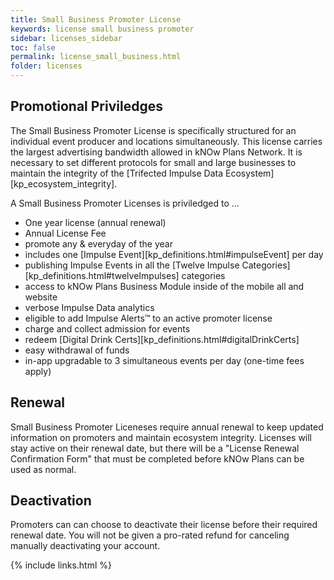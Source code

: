 ```yaml
---
title: Small Business Promoter License
keywords: license small business promoter
sidebar: licenses_sidebar
toc: false
permalink: license_small_business.html
folder: licenses
---
```


## Promotional Priviledges
The Small Business Promoter License is specifically structured for an individual event producer and locations simultaneously. This license carries the largest advertising bandwidth allowed in kNOw Plans Network. It is necessary to set different protocols for small and large businesses to maintain the integrity of the [Trifected Impulse Data Ecosystem][kp_ecosystem_integrity].

A Small Business Promoter Licenses is priviledged to ...

* One year license (annual renewal)
* Annual License Fee
* promote any & everyday of the year
* includes one [Impulse Event][kp_definitions.html#impulseEvent] per day
* publishing Impulse Events in all the [Twelve Impulse Categories][kp_definitions.html#twelveImpulses] categories
* access to kNOw Plans Business Module inside of the mobile all and website
* verbose Impulse Data analytics
* eligible to add Impulse Alerts™ to an active promoter license
* charge and collect admission for events
* redeem [Digital Drink Certs][kp_definitions.html#digitalDrinkCerts]
* easy withdrawal of funds
* in-app upgradable to 3 simultaneous events per day (one-time fees apply)

## Renewal
Small Business Promoter Liceneses require annual renewal to keep updated information on promoters and maintain ecosystem integrity.  Licenses will stay active on their renewal date, but there will be a "License Renewal Confirmation Form" that must be completed before kNOw Plans can be used as normal. 

## Deactivation
Promoters can can choose to deactivate their license before their required renewal date. You will not be given a pro-rated refund for canceling manually deactivating your account.

{% include links.html %}